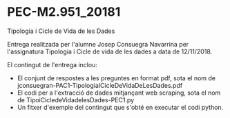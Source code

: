 # PEC-M2.951_20181
Tipologia i Cicle de Vida de les Dades

Entrega realitzada per l'alumne Josep Consuegra Navarrina per l'assignatura Tipologia i Cicle de vida de les dades a data de 12/11/2018.

El contingut de l'entrega inclou:
 - El conjunt de respostes a les preguntes en format pdf, sota el nom de jconsuegran-PAC1-TipologiaICicleDeVidaDeLesDades.pdf
 - El codi per a l'extracció de dades mitjançant web scraping, sota el nom de TipoiCicledeVidadelesDades-PEC1.py
 - Un fitxer d'exemple del contingut que s'obté en executar el codi python.
